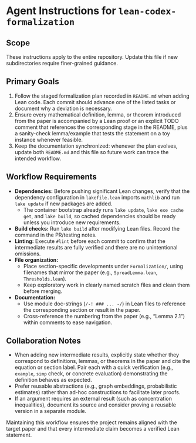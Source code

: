 # Agent Instructions for `lean-codex-formalization`

## Scope

These instructions apply to the entire repository. Update this file if new subdirectories require finer-grained guidance.

## Primary Goals

1. Follow the staged formalization plan recorded in `README.md` when adding Lean code. Each commit should advance one of the listed tasks or document why a deviation is necessary.
2. Ensure every mathematical definition, lemma, or theorem introduced from the paper is accompanied by a Lean proof or an explicit TODO comment that references the corresponding stage in the README, plus a sanity-check lemma/example that tests the statement on a toy instance whenever feasible.
3. Keep the documentation synchronized: whenever the plan evolves, update both `README.md` and this file so future work can trace the intended workflow.

## Workflow Requirements

- **Dependencies:** Before pushing significant Lean changes, verify that the dependency configuration in `lakefile.lean` imports `mathlib` and run `lake update` if new packages are added.
  - The container bootstrap already runs `lake update`, `lake exe cache get`, and `lake build`, so cached dependencies should be ready unless you introduce new requirements.
- **Build checks:** Run `lake build` after modifying Lean files. Record the command in the PR/testing notes.
- **Linting:** Execute `#lint` before each commit to confirm that the intermediate results are fully verified and there are no unintentional omissions.
- **File organization:**
  - Place section-specific developments under `Formalization/`, using filenames that mirror the paper (e.g., `SpreadLemma.lean`, `Thresholds.lean`).
  - Keep exploratory work in clearly named scratch files and clean them before merging.
- **Documentation:**
  - Use module doc-strings (`/-! ### ... -/`) in Lean files to reference the corresponding section or result in the paper.
  - Cross-reference the numbering from the paper (e.g., “Lemma 2.1”) within comments to ease navigation.

## Collaboration Notes

- When adding new intermediate results, explicitly state whether they correspond to definitions, lemmas, or theorems in the paper and cite the equation or section label. Pair each with a quick verification (e.g., `example`, `simp` check, or concrete evaluation) demonstrating the definition behaves as expected.
- Prefer reusable abstractions (e.g., graph embeddings, probabilistic estimates) rather than ad-hoc constructions to facilitate later proofs.
- If an argument requires an external result (such as concentration inequalities), document its source and consider proving a reusable version in a separate module.

Maintaining this workflow ensures the project remains aligned with the target paper and that every intermediate claim becomes a verified Lean statement.
